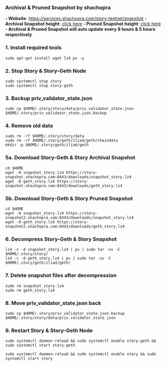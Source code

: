 ### Archival & Pruned Snapshot by shachopra
**- Website**: https://services.shachopra.com/story-testnet/snapshot
**- Archival Snapshot height**: [click here](https://story-snapshot.shachopra.com:8443/downloads/height.txt)
**- Pruned Snapshot height**: [click here](https://story-snapshot2.shachopra.com:8443/downloads/height.txt)
**- Archival & Pruned Snapshot will auto update every 8 hours & 5 hours respectively**


### 1. Install required tools
```
sudo apt-get install wget lz4 pv -y
```
### 2. Stop Story & Story-Geth Node
```
sudo systemctl stop story
sudo systemctl stop story-geth
```
### 3. Backup priv_validator_state.json
```
sudo cp $HOME/.story/story/data/priv_validator_state.json $HOME/.story/priv_validator_state.json.backup
```
### 4. Remove old data
```
sudo rm -rf $HOME/.story/story/data
sudo rm -rf $HOME/.story/geth/iliad/geth/chaindata
mkdir -p $HOME/.story/geth/iliad/geth
```
### 5a. Download Story-Geth & Story Archival Snapshot
```
cd $HOME
wget -O snapshot_story.lz4 https://story-snapshot.shachopra.com:8443/downloads/snapshot_story.lz4
wget -O geth_story.lz4 https://story-snapshot.shachopra.com:8443/downloads/geth_story.lz4
```
### 5b. Download Story-Geth & Story Pruned Snapshot
```
cd $HOME
wget -O snapshot_story.lz4 https://story-snapshot2.shachopra.com:8443/downloads/snapshot_story.lz4
wget -O geth_story.lz4 https://story-snapshot2.shachopra.com:8443/downloads/geth_story.lz4
```
### 6. Decompress Story-Geth & Story Snapshot
```
lz4 -c -d snapshot_story.lz4 | pv | sudo tar -xv -C $HOME/.story/story/
lz4 -c -d geth_story.lz4 | pv | sudo tar -xv -C $HOME/.story/geth/iliad/geth/
```
### 7. Delete snapshot files after decompression
```
sudo rm snapshot_story.lz4
sudo rm geth_story.lz4
```
### 8. Move priv_validator_state.json back
```
sudo cp $HOME/.story/priv_validator_state.json.backup $HOME/.story/story/data/priv_validator_state.json
```
### 9. Restart Story & Story-Geth Node
```
sudo systemctl daemon-reload && sudo systemctl enable story-geth && sudo systemctl start story-geth
```
```
sudo systemctl daemon-reload && sudo systemctl enable story && sudo systemctl start story
```
